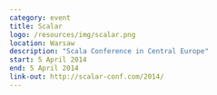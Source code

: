 ```yaml
---
category: event
title: Scalar
logo: /resources/img/scalar.png
location: Warsaw
description: "Scala Conference in Central Europe"
start: 5 April 2014
end: 5 April 2014
link-out: http://scalar-conf.com/2014/
---
```

